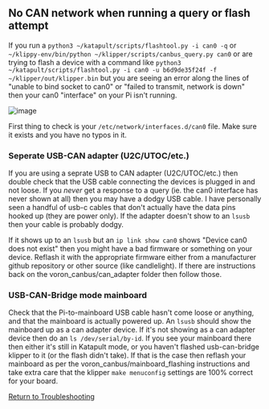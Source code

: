 ## No CAN network when running a query or flash attempt

If you run a `python3 ~/katapult/scripts/flashtool.py -i can0 -q` or `~/klippy-env/bin/python ~/klipper/scripts/canbus_query.py can0` or are trying to flash a device with a command like `python3 ~/katapult/scripts/flashtool.py -i can0 -u b6d9de35f24f -f ~/klipper/out/klipper.bin` but you are seeing an error along the lines of "unable to bind socket to can0" or "failed to transmit, network is down" then your can0 "interface" on your Pi isn't running.

![image](https://user-images.githubusercontent.com/124253477/235117239-009ab013-d9ba-4524-81d4-a73c8990c2a7.png)

First thing to check is your `/etc/network/interfaces.d/can0` file. Make sure it exists and you have no typos in it.

### Seperate USB-CAN adapter (U2C/UTOC/etc.)

If you are using a seprate USB to CAN adapter (U2C/UTOC/etc.) then double check that the USB cable connecting the devices is plugged in and not loose. If you _never_ get a response to a query (ie. the can0 interface has never shown at all) then you may have a dodgy USB cable. I have personally seen a handful of usb-c cables that don't actually have the data pins hooked up (they are power only). If the adapter doesn't show to an `lsusb` then your cable is probably dodgy.

If it shows up to an `lsusb` but an `ip link show can0` shows "Device can0 does not exist" then you might have a bad firmware or something on your device. Reflash it with the appropriate firmware either from a manufacturer github repository or other source (like candlelight). If there are instructions back on the voron_canbus/can_adapter folder then follow those.

### USB-CAN-Bridge mode mainboard

Check that the Pi-to-mainboard USB cable hasn't come loose or anything, and that the mainboard is actually powered up. An `lsusb` should show the mainboard up as a can adapter device. If it's not showing as a can adapter device then do an `ls /dev/serial/by-id`. If you see your mainboard there then either it's still in Katapult mode, or you haven't flashed usb-can-bridge klipper to it (or the flash didn't take). If that is the case then reflash your mainboard as per the voron_canbus/mainboard_flashing instructions and take extra care that the klipper `make menuconfig` settings are 100% correct for your board.

[Return to Troubleshooting](./)


